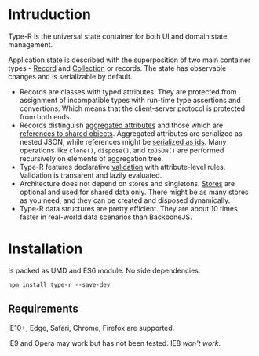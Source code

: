 # Intruduction

Type-R is the universal state container for both UI and domain state management.

Application state is described with the superposition of two main container types - [Record](04_Record/00_Definition.md) and [Collection](05_Collection/00_Definition.md) or records. The state has observable changes and is serializable by default.

- Records are classes with typed attributes. They are protected from assignment of incompatible types with run-time type assertions and convertions. Which means that the client-server protocol is protected from both ends.
- Records distinguish [aggregated attributes](06_API_by_feature/01_Aggregation_tree.md) and those which are [references to shared objects](06_API_by_feature/04_Shared_objects.md). Aggregated attributes are serialized as nested JSON, while references might be [serialized as ids](06_API_by_feature/05_id-references_and_Stores.md). Many operations like `clone()`, `dispose()`, and `toJSON()` are performed recursively on elements of aggregation tree.
- Type-R features declarative [validation](06_API_by_feature/03_Validation.md) with attribute-level rules. Validation is transarent and lazily evaluated.
- Architecture does not depend on stores and singletons. [Stores](05_API_by_feature/05_id-references_and_Stores.md) are optional and used for shared data only. There might be as many stores as you need, and they can be created and disposed dynamically.
- Type-R data structures are pretty efficient. They are about 10 times faster in real-world data scenarios than BackboneJS.

# Installation

Is packed as UMD and ES6 module. No side dependencies.

`npm install type-r --save-dev`

## Requirements

IE10+, Edge, Safari, Chrome, Firefox are supported.

IE9 and Opera may work but has not been tested. IE8 _won't work_.